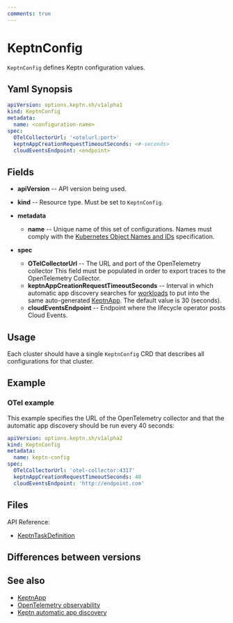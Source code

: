 ```yaml
---
comments: true
---
```


# KeptnConfig

`KeptnConfig` defines Keptn configuration values.

## Yaml Synopsis

```yaml
apiVersion: options.keptn.sh/v1alpha1
kind: KeptnConfig
metadata:
  name: <configuration-name>
spec:
  OTelCollectorUrl: '<otelurl:port>'
  keptnAppCreationRequestTimeoutSeconds: <#-seconds>
  cloudEventsEndpoint: <endpoint>
```

## Fields
<!-- markdownlint-disable MD007 -->

* **apiVersion** -- API version being used.
* **kind** -- Resource type.
   Must be set to `KeptnConfig`.

* **metadata**
     * **name** -- Unique name of this set of configurations.
       Names must comply with the
       [Kubernetes Object Names and IDs](https://kubernetes.io/docs/concepts/overview/working-with-objects/names/#dns-subdomain-names)
       specification.

* **spec**
     * **OTelCollectorUrl** -- The URL and port of the OpenTelemetry collector
       This field must be populated
       in order to export traces to the OpenTelemetry Collector.
     * **keptnAppCreationRequestTimeoutSeconds** --
       Interval in which automatic app discovery searches for [workloads](https://kubernetes.io/docs/concepts/workloads/)
       to put into the same auto-generated [KeptnApp](app.md).
       The default value is 30 (seconds).
     * **cloudEventsEndpoint** --
       Endpoint where the lifecycle operator posts Cloud Events.
<!-- markdownlint-enable MD007 -->

## Usage

Each cluster should have a single `KeptnConfig` CRD
that describes all configurations for that cluster.

## Example

### OTel example

This example specifies the URL of the OpenTelemetry collector
and that the automatic app discovery should be run every 40 seconds:

```yaml
apiVersion: options.keptn.sh/v1alpha2
kind: KeptnConfig
metadata:
  name: keptn-config
spec:
  OTelCollectorUrl: 'otel-collector:4317'
  keptnAppCreationRequestTimeoutSeconds: 40
  cloudEventsEndpoint: 'http://endpoint.com'
```

## Files

API Reference:

* [KeptnTaskDefinition](../api-reference/lifecycle/v1alpha3/index.md#keptntaskdefinition)

## Differences between versions

## See also

* [KeptnApp](./app.md)
* [OpenTelemetry observability](../../guides/otel.md)
* [Keptn automatic app discovery](../../guides/auto-app-discovery.md)
